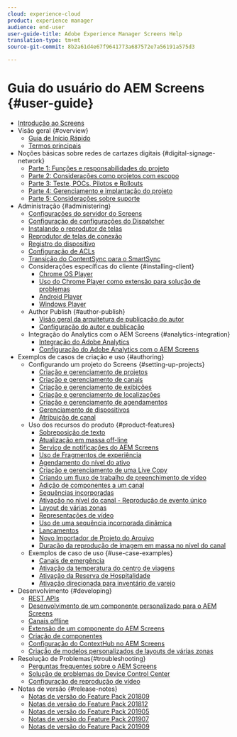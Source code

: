 ```yaml
---
cloud: experience-cloud
product: experience manager
audience: end-user
user-guide-title: Adobe Experience Manager Screens Help
translation-type: tm+mt
source-git-commit: 8b2a61d4e67f9641773a687572e7a56191a575d3

---
```



# Guia do usuário do AEM Screens {#user-guide}

+ [Introdução ao Screens](aem-screens-introduction.md)
+ Visão geral {#overview}
   + [Guia de Início Rápido](kickstart-for-aem-screens.md)
   + [Termos principais](screens-glossary.md)
+ Noções básicas sobre redes de cartazes digitais {#digital-signage-network}
   + [Parte 1: Funções e responsabilidades do projeto](project-roles-responsibilities.md)
   + [Parte 2: Considerações como projetos com escopo](project-considerations.md)
   + [Parte 3: Teste, POCs, Pilotos e Rollouts](testing-pocs-pilots-rollouts.md)
   + [Parte 4: Gerenciamento e implantação do projeto](project-management-and-deployment.md)
   + [Parte 5: Considerações sobre suporte](support-considerations.md)
+ Administração {#administering}
   + [Configurações do servidor do Screens](configuring-screens-introduction.md)
   + [Configuração de configurações do Dispatcher](dispatcher-configurations-aem-screens.md)
   + [Instalando o reprodutor de telas](installing-screens-player.md)
   + [Reprodutor de telas de conexão](working-with-screens-player.md)
   + [Registro do dispositivo](device-registration.md)
   + [Configuração de ACLs](setting-up-acls.md)
   + [Transição do ContentSync para o SmartSync](smartsync.md)
   + Considerações específicas do cliente {#installing-client}
      + [Chrome OS Player](implementing-chrome-os-player.md)
      + [Uso do Chrome Player como extensão para solução de problemas](using-chrome-player-as-an-extension.md)
      + [Android Player](implementing-android-player.md)
      + [Windows Player](implementing-windows-player.md)
   + Author Publish {#author-publish}
      + [Visão geral da arquitetura de publicação do autor](author-publish-architecture-overview.md)
      + [Configuração do autor e publicação](author-and-publish.md)
   + Integração do Analytics com o AEM Screens {#analytics-integration}
      + [Integração do Adobe Analytics](adobe-analytics-integration-aem-screens.md)
      + [Configuração do Adobe Analytics com o AEM Screens](configuring-adobe-analytics-aem-screens.md)
+ Exemplos de casos de criação e uso {#authoring}
   + Configurando um projeto do Screens {#setting-up-projects}
      + [Criação e gerenciamento de projetos](creating-a-screens-project.md)
      + [Criação e gerenciamento de canais](managing-channels.md)
      + [Criação e gerenciamento de exibições](managing-displays.md)
      + [Criação e gerenciamento de localizações](managing-locations.md)
      + [Criação e gerenciamento de agendamentos](managing-schedules.md)
      + [Gerenciamento de dispositivos](managing-devices.md)
      + [Atribuição de canal](channel-assignment.md)
   + Uso dos recursos do produto {#product-features}
      + [Sobreposição de texto](text-overlay.md)
      + [Atualização em massa off-line](bulk-offline-update.md)
      + [Serviço de notificações do AEM Screens](screens-notifications-service.md)
      + [Uso de Fragmentos de experiência](experience-fragments-in-screens.md)
      + [Agendamento do nível do ativo](asset-level-scheduling.md)
      + [Criação e gerenciamento de uma Live Copy](managing-livecopy.md)
      + [Criando um fluxo de trabalho de preenchimento de vídeo](creating-a-video-padding-workflow.md)
      + [Adição de componentes a um canal](adding-components-to-a-channel.md)
      + [Sequências incorporadas](embedded-sequences.md)
      + [Ativação no nível do canal - Reprodução de evento único](channel-level-activation.md)
      + [Layout de várias zonas](multi-zone-layout-aem-screens.md)
      + [Representações de vídeo](generating-renditions.md)
      + [Uso de uma sequência incorporada dinâmica](dynamic-embedded-sequences.md)
      + [Lançamentos](launches.md)
      + [Novo Importador de Projeto do Arquivo](project-importer.md)
      + [Duração da reprodução de imagem em massa no nível do canal](channel-level-image-playback.md)
   + Exemplos de caso de uso {#use-case-examples}
      + [Canais de emergência](emergency-channel.md)
      + [Ativação da temperatura do centro de viagens](local-temperature-activation.md)
      + [Ativação da Reserva de Hospitalidade](hospitality-reservation-activation.md)
      + [Ativação direcionada para inventário de varejo](retail-inventory-activation.md)
+ Desenvolvimento {#developing}
   + [REST APIs](rest-api.md)
   + [Desenvolvimento de um componente personalizado para o AEM Screens](developing-custom-component-tutorial-develop.md)
   + [Canais offline](offline-channels.md)
   + [Extensão de um componente do AEM Screens](extending-component-tutorial-develop.md)
   + [Criação de componentes](creating-components.md)
   + [Configuração do ContextHub no AEM Screens](configuring-context-hub.md)
   + [Criação de modelos personalizados de layouts de várias zonas](creating-custom-templates-multizone-layouts.md)
+ Resolução de Problemas{#troubleshooting}
   + [Perguntas frequentes sobre o AEM Screens](aem-screens-faqs.md)
   + [Solução de problemas do Device Control Center](monitoring-screens.md)
   + [Configuração de reprodução de vídeo](troubleshoot-videos.md)
+ Notas de versão {#release-notes}
   + [Notas de versão do Feature Pack 201809](screens-release-notes.md)
   + [Notas de versão do Feature Pack 201812](release-notes-fp-201812.md)
   + [Notas de versão do Feature Pack 201905](screens-release-notes-fp-201905.md)
   + [Notas de versão do Feature Pack 201907](release-notes-fp-201907.md)
   + [Notas de versão do Feature Pack 201909](release-notes-fp-201909.md)
